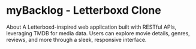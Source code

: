 # myBacklog - Letterboxd Clone 

About
A Letterboxd-inspired web application built with RESTful APIs, leveraging TMDB for media data. Users can explore movie details, genres, reviews, and more through a sleek, responsive interface.
